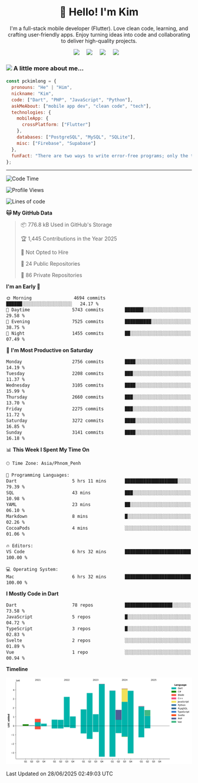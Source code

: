 <h1 align="center">👋 Hello! I'm Kim</h1>

<p align="center">
   I'm a full-stack mobile developer (Flutter). Love clean code, learning, and crafting user-friendly apps. Enjoy turning ideas into code and collaborating to deliver high-quality projects.
</p>

<p align="center">
  <a href="mailto:pochkimlong88@gmail.com"><img src="https://img.shields.io/badge/gmail-%23D14836.svg?&style=for-the-badge&logo=gmail&logoColor=white" /></a>&nbsp;&nbsp;&nbsp;&nbsp;
  <a href="https://t.me/pochkimlong/"><img src="https://img.shields.io/badge/telegram-%230077B5.svg?&style=for-the-badge&logo=telegram&logoColor=white" /></a>&nbsp;&nbsp;&nbsp;&nbsp;
  <a href="https://www.youtube.com/@PochKimlong/"><img src="https://img.shields.io/badge/youtube-%23dc2743.svg?&style=for-the-badge&logo=youtube&logoColor=white" /></a>&nbsp;&nbsp;&nbsp;&nbsp;
  <a href="https://www.tiktok.com/@pckimlong/"><img src="https://img.shields.io/badge/tiktok-%23000000.svg?&style=for-the-badge&logo=tiktok&logoColor=white" /></a>&nbsp;&nbsp;&nbsp;&nbsp;
</p>

### <img src="https://media.giphy.com/media/VgCDAzcKvsR6OM0uWg/giphy.gif" width="50"> A little more about me...  

```javascript
const pckimlong = {
  pronouns: "He" | "Him",
  nickname: "Kim",
  code: ["Dart", "PHP", "JavaScript", "Python"],
  askMeAbout: ["mobile app dev", "clean code", "tech"],
  technologies: {
    mobileApp: {
      crossPlatform: ["Flutter"]
    },
    databases: ["PostgreSQL", "MySQL", "SQLite"],
    misc: ["Firebase", "Supabase"]
  },
  funFact: "There are two ways to write error-free programs; only the third one works."
};
```
---

<!--START_SECTION:waka-->
![Code Time](http://img.shields.io/badge/Code%20Time-1%2C570%20hrs%2048%20mins-blue)

![Profile Views](http://img.shields.io/badge/Profile%20Views-2-blue)

![Lines of code](https://img.shields.io/badge/From%20Hello%20World%20I%27ve%20Written-35.8%20million%20lines%20of%20code-blue)

**🐱 My GitHub Data** 

> 📦 776.8 kB Used in GitHub's Storage 
 > 
> 🏆 1,445 Contributions in the Year 2025
 > 
> 🚫 Not Opted to Hire
 > 
> 📜 24 Public Repositories 
 > 
> 🔑 86 Private Repositories 
 > 
**I'm an Early 🐤** 

```text
🌞 Morning                4694 commits        ██████░░░░░░░░░░░░░░░░░░░   24.17 % 
🌆 Daytime                5743 commits        ███████░░░░░░░░░░░░░░░░░░   29.58 % 
🌃 Evening                7525 commits        ██████████░░░░░░░░░░░░░░░   38.75 % 
🌙 Night                  1455 commits        ██░░░░░░░░░░░░░░░░░░░░░░░   07.49 % 
```
📅 **I'm Most Productive on Saturday** 

```text
Monday                   2756 commits        ████░░░░░░░░░░░░░░░░░░░░░   14.19 % 
Tuesday                  2208 commits        ███░░░░░░░░░░░░░░░░░░░░░░   11.37 % 
Wednesday                3105 commits        ████░░░░░░░░░░░░░░░░░░░░░   15.99 % 
Thursday                 2660 commits        ███░░░░░░░░░░░░░░░░░░░░░░   13.70 % 
Friday                   2275 commits        ███░░░░░░░░░░░░░░░░░░░░░░   11.72 % 
Saturday                 3272 commits        ████░░░░░░░░░░░░░░░░░░░░░   16.85 % 
Sunday                   3141 commits        ████░░░░░░░░░░░░░░░░░░░░░   16.18 % 
```


📊 **This Week I Spent My Time On** 

```text
🕑︎ Time Zone: Asia/Phnom_Penh

💬 Programming Languages: 
Dart                     5 hrs 11 mins       ████████████████████░░░░░   79.39 % 
SQL                      43 mins             ███░░░░░░░░░░░░░░░░░░░░░░   10.98 % 
YAML                     23 mins             ██░░░░░░░░░░░░░░░░░░░░░░░   06.10 % 
Markdown                 8 mins              █░░░░░░░░░░░░░░░░░░░░░░░░   02.26 % 
CocoaPods                4 mins              ░░░░░░░░░░░░░░░░░░░░░░░░░   01.06 % 

🔥 Editors: 
VS Code                  6 hrs 32 mins       █████████████████████████   100.00 % 

💻 Operating System: 
Mac                      6 hrs 32 mins       █████████████████████████   100.00 % 
```

**I Mostly Code in Dart** 

```text
Dart                     78 repos            ██████████████████░░░░░░░   73.58 % 
JavaScript               5 repos             █░░░░░░░░░░░░░░░░░░░░░░░░   04.72 % 
TypeScript               3 repos             █░░░░░░░░░░░░░░░░░░░░░░░░   02.83 % 
Svelte                   2 repos             ░░░░░░░░░░░░░░░░░░░░░░░░░   01.89 % 
Vue                      1 repo              ░░░░░░░░░░░░░░░░░░░░░░░░░   00.94 % 
```



**Timeline**

![Lines of Code chart](https://raw.githubusercontent.com/pckimlong/pckimlong/main/assets/bar_graph.png)


 Last Updated on 28/06/2025 02:49:03 UTC
<!--END_SECTION:waka-->

<!---
PochKimlong/PochKimlong is a ✨ special ✨ repository because its `README.md` (this file) appears on your GitHub profile.
You can click the Preview link to take a look at your changes.
--->
